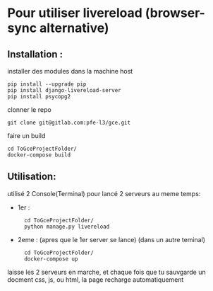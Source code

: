 

# Pour utiliser livereload (browser-sync alternative)


## Installation :
installer des modules dans la machine host

    pip install --upgrade pip
    pip install django-livereload-server
    pip install psycopg2

clonner le repo

    git clone git@gitlab.com:pfe-l3/gce.git

faire un build  

    cd ToGceProjectFolder/
    docker-compose build

## Utilisation:
utilisé 2 Console(Terminal) pour lancé 2 serveurs au meme temps:<br>
- 1er :

        cd ToGceProjectFolder/
        python manage.py livereload

- 2eme :  (apres que le 1er server se lance) (dans un autre teminal)

        cd ToGceProjectFolder/
        docker-compose up

laisse les 2 serveurs en marche, et chaque fois que tu sauvgarde un docment css, js, ou html, la page recharge automatiquement